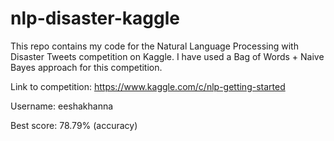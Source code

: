 # nlp-disaster-kaggle

This repo contains my code for the Natural Language Processing with Disaster Tweets competition on Kaggle. I have used a Bag of Words + Naive Bayes approach for this competition.

Link to competition: https://www.kaggle.com/c/nlp-getting-started

Username: eeshakhanna

Best score: 78.79% (accuracy)

